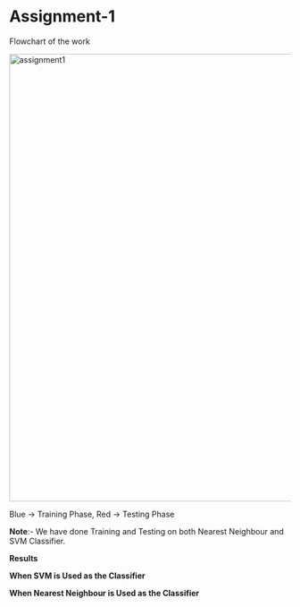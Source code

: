 # Assignment-1

Flowchart of the work

<img width="900" height="800" alt="assignment1" src="https://github.com/user-attachments/assets/bff14c21-4296-4189-8a49-c6f9a744c5aa" />

Blue -> Training Phase, Red  -> Testing Phase

**Note**:- We have done Training and Testing on both Nearest Neighbour and SVM Classifier.


**Results**

**When SVM is Used as the Classifier**







**When Nearest Neighbour is Used as the Classifier**
